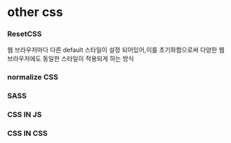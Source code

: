 # other css

### ResetCSS

웹 브라우저마다 다른 default 스타일이 설정 되어있어,이를 초기화함으로써 다양한 웹 브라우저에도 동일한 스타일이 적용되게 하는 방식

### normalize CSS

### SASS

### CSS IN JS

### CSS IN CSS
